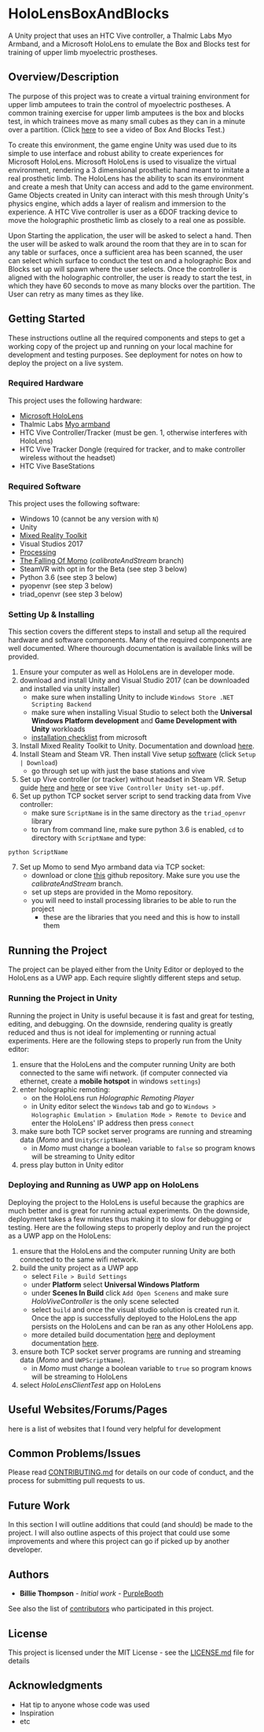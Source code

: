 # HoloLensBoxAndBlocks

A Unity project that uses an HTC Vive controller, a Thalmic Labs Myo Armband, and a Microsoft HoloLens to emulate the Box and Blocks test for training of upper limb myoelectric prostheses. 

## Overview/Description

The purpose of this project was to create a virtual training environment for upper limb amputees to train the control of myoelectric postheses. A common training exercise for upper limb amputees is the box and blocks test, in which trainees move as many small cubes as they can in a minute over a partition. (Click [here](https://www.youtube.com/watch?v=aow02xRai8U) to see a video of Box And Blocks Test.)

To create this environment, the game engine Unity was used due to its simple to use interface and robust ability to create experiences for Microsoft HoloLens. Microsoft HoloLens is used to visualize the virtual environment, rendering a 3 dimensional prosthetic hand meant to imitate a real prosthetic limb. The HoloLens has the ability to scan its environment and create a mesh that Unity can access and add to the game environment. Game Objects created in Unity can interact with this mesh through Unity's physics engine, which adds a layer of realism and immersion to the experience. A HTC Vive controller is user as a 6DOF tracking device to move the holographic prosthetic limb as closely to a real one as possible.

Upon Starting the application, the user will be asked to select a hand. Then the user will be asked to walk around the room that they are in to scan for any table or surfaces, once a sufficient area has been scanned, the user can select which surface to conduct the test on and a holographic Box and Blocks set up will spawn where the user selects. Once the controller is aligned with the holographic controller, the user is ready to start the test, in which they have 60 seconds to move as many blocks over the partition. The User can retry as many times as they like.

## Getting Started

These instructions outline all the required components and steps to get a working copy of the project up and running on your local machine for development and testing purposes. See deployment for notes on how to deploy the project on a live system.

### Required Hardware

This project uses the following hardware:

* [Microsoft HoloLens](https://www.microsoft.com/en-us/hololens)
* Thalmic Labs [Myo armband](https://www.myo.com/)
* HTC Vive Controller/Tracker (must be gen. 1, otherwise interferes with HoloLens)
* HTC Vive Tracker Dongle (required for tracker, and to make controller wireless without the headset)
* HTC Vive BaseStations

### Required Software

This project uses the following software:

* Windows 10 (cannot be any version with `N`)
* Unity
* [Mixed Reality Toolkit](https://github.com/Microsoft/MixedRealityToolkit-Unity)
* Visual Studios 2017
* [Processing](https://processing.org/download/) 
* [The Falling Of Momo](https://github.com/hcilab/Momo) (*calibrateAndStream* branch)
* SteamVR with opt in for the Beta (see step 3 below)
* Python 3.6 (see step 3 below)
* pyopenvr (see step 3 below)
* triad_openvr (see step 3 below)

### Setting Up & Installing

This section covers the different steps to install and setup all the required hardware and software components. Many of the required components are well documented. Where thourough documentation is available links will be provided.

1. Ensure your computer as well as HoloLens are in developer mode.
1. download and install Unity and Visual Studio 2017 (can be downloaded and installed via unity installer)
    * make sure when installing Unity to include `Windows Store .NET Scripting Backend`
    * make sure when installing Visual Studio to select both the **Universal Windows Platform development** and **Game Development with Unity** workloads
    * [installation checklist](https://docs.microsoft.com/en-us/windows/mixed-reality/install-the-tools) from microsoft
1. Install Mixed Reality Toolkit to Unity. Documentation and download [here](https://github.com/Microsoft/MixedRealityToolkit-Unity).
1. Install Steam and Steam VR. Then install Vive setup [software](https://www.vive.com/eu/) (click `Setup | Download`)
    * go through set up with just the base stations and vive
1. Set up Vive controller (or tracker) without headset in Steam VR. Setup guide [here](https://www.roadtovr.com/how-to-use-the-htc-vive-tracker-without-a-vive-headset/) and [here](http://www.pencilsquaregames.com/getting-steamvr-tracking-data-in-unity-without-a-hmd/) or see `Vive Controller Unity set-up.pdf`.
1. Set up python TCP socket server script to send tracking data from Vive controller:
    * make sure `ScriptName` is in the same directory as the `triad_openvr` library
    * to run from command line, make sure python 3.6 is enabled, `cd` to directory with `ScriptName` and type:
```
python ScriptName
```
7. Set up Momo to send Myo armband data via TCP socket:
    * download or clone [this](https://github.com/hcilab/Momo) github repository. Make sure you use the *calibrateAndStream* branch.
    * set up steps are provided in the Momo repository.
    * you will need to install processing libraries to be able to run the project
        * these are the libraries that you need and this is how to install them

## Running the Project

The project can be played either from the Unity Editor or deployed to the HoloLens as a UWP app. Each require slightly different steps and setup.

### Running the Project in Unity

Running the project in Unity is useful because it is fast and great for testing, editing, and debugging. On the downside, rendering quality is greatly reduced and thus is not ideal for implementing or running actual experiments. Here are the following steps to properly run from the Unity editor:

1. ensure that the HoloLens and the computer running Unity are both connected to the same wifi network. (if computer connected via ethernet, create a **mobile hotspot** in windows `settings`)
1. enter holographic remoting:
    * on the HoloLens run *Holographic Remoting Player*
    * in Unity editor select the `Windows` tab and go to `Windows > Holographic Emulation > Emulation Mode > Remote to Device` and enter the HoloLens' IP address then press `connect`
1. make sure both TCP socket server programs are running and streaming data (*Momo* and `UnityScriptName`).
    * in *Momo* must change a boolean variable to `false` so program knows will be streaming to Unity editor
1. press play button in Unity editor 

### Deploying and Running as UWP app on HoloLens

Deploying the project to the HoloLens is useful because the graphics are much better and is great for running actual experiments. On the downside, deployment takes a few minutes thus making it to slow for debugging or testing. Here are the following steps to properly deploy and run the project as a UWP app on the HoloLens:

1. ensure that the HoloLens and the computer running Unity are both connected to the same wifi network.
1. build the unity project as a UWP app
    * select `File > Build Settings`
    * under **Platform** select **Universal Windows Platform**
    * under **Scenes In Build** click `Add Open Scenens` and make sure *HoloViveController* is the only scene selected
    * select `build` and once the visual studio solution is created run it. Once the app is successfully deployed to the HoloLens the app persists on the HoloLens and can be ran as any other HoloLens app.
    * more detailed build documentation [here](https://docs.microsoft.com/en-us/windows/mixed-reality/exporting-and-building-a-unity-visual-studio-solution) and deployment documentation [here](https://docs.microsoft.com/en-us/windows/mixed-reality/using-visual-studio).
1. ensure both TCP socket server programs are running and streaming data (*Momo* and `UWPScriptName`).
    * in *Momo* must change a boolean variable to `true` so program knows will be streaming to HoloLens
1. select *HoloLensClientTest* app on HoloLens

## Useful Websites/Forums/Pages

here is a list of websites that I found very helpful for development

## Common Problems/Issues

Please read [CONTRIBUTING.md](https://gist.github.com/PurpleBooth/b24679402957c63ec426) for details on our code of conduct, and the process for submitting pull requests to us.

## Future Work

In this section I will outline additions that could (and should) be made to the project. I will also outline aspects of this project that could use some improvements and where this project can go if picked up by another developer.

## Authors

* **Billie Thompson** - *Initial work* - [PurpleBooth](https://github.com/PurpleBooth)

See also the list of [contributors](https://github.com/your/project/contributors) who participated in this project.

## License

This project is licensed under the MIT License - see the [LICENSE.md](LICENSE.md) file for details

## Acknowledgments

* Hat tip to anyone whose code was used
* Inspiration
* etc